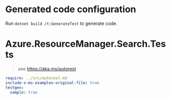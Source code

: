 # Generated code configuration

Run `dotnet build /t:GenerateTest` to generate code.

# Azure.ResourceManager.Search.Tests

> see https://aka.ms/autorest
``` yaml
require: ../src/autorest.md
include-x-ms-examples-original-file: true
testgen:
  sample: true
```